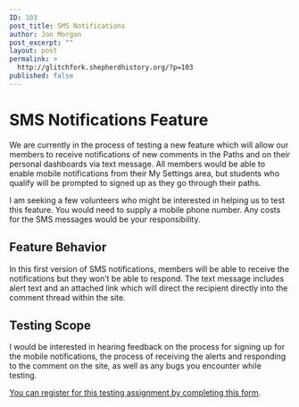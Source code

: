 ```yaml
---
ID: 103
post_title: SMS Notifications
author: Jon Morgan
post_excerpt: ""
layout: post
permalink: >
  http://glitchfork.shepherdhistory.org/?p=103
published: false
---
```

<h1>SMS Notifications Feature</h1>
<p></p>
<p>We are currently in the process of testing a new feature which will allow our members to receive notifications of new comments in the Paths and on their personal dashboards via text message. All members would be able to enable mobile notifications from their My Settings area, but students who qualify will be prompted to signed up as they go through their paths.</p>
<p></p>
<p>I am seeking a few volunteers who might be interested in helping us to test this feature. You would need to supply a mobile phone number. Any costs for the SMS messages would be your responsibility.</p>
<h2>Feature Behavior</h2>
<p>In this first version of SMS notifications, members will be able to receive the notifications but they won’t be able to respond. The text message includes alert text and an attached link which will direct the recipient directly into the comment thread within the site.</p>
<h2>Testing Scope</h2>
<p>I would be interested in hearing feedback on the process for signing up for the mobile notifications, the process of receiving the alerts and responding to the comment on the site, as well as any bugs you encounter while testing.</p>
<p></p>
<p><a href="https://goo.gl/forms/Xk5waJckUkEqPPZJ2">You can register for this testing assignment by completing this form</a>.</p>